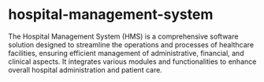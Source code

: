 # hospital-management-system
The Hospital Management System (HMS) is a comprehensive software solution designed to streamline the operations and processes of healthcare facilities, ensuring efficient management of administrative, financial, and clinical aspects. It integrates various modules and functionalities to enhance overall hospital administration and patient care.

